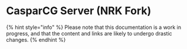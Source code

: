 # CasparCG Server \(NRK Fork\)

{% hint style="info" %}
Please note that this documentation is a work in progress, and that the content and links are likely to undergo drastic changes.
{% endhint %}


